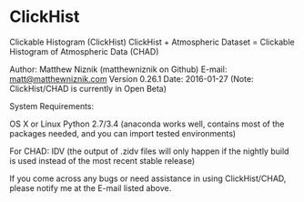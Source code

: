 # ClickHist

Clickable Histogram (ClickHist)
ClickHist + Atmospheric Dataset =
Clickable Histogram of Atmospheric Data (CHAD)

Author: Matthew Niznik (matthewniznik on Github)
E-mail: matt@matthewniznik.com
Version 0.26.1
Date: 2016-01-27
(Note: ClickHist/CHAD is currently in Open Beta)

System Requirements:

OS X or Linux
Python 2.7/3.4 (anaconda works well, contains most of the packages needed, and you can import tested environments)

For CHAD: IDV (the output of .zidv files will only happen if the nightly build is used instead of the most recent stable release)

If you come across any bugs or need assistance in using ClickHist/CHAD, please notify me at the E-mail listed above.
